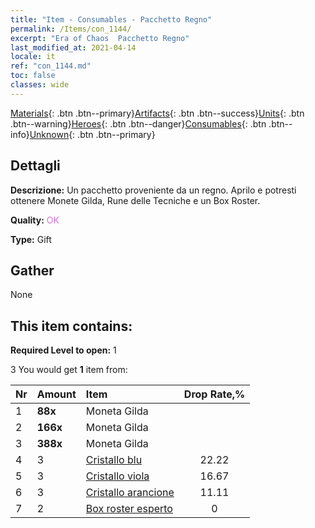 ```yaml
---
title: "Item - Consumables - Pacchetto Regno"
permalink: /Items/con_1144/
excerpt: "Era of Chaos  Pacchetto Regno"
last_modified_at: 2021-04-14
locale: it
ref: "con_1144.md"
toc: false
classes: wide
---
```

 [Materials](/it/Items/){: .btn .btn--primary}[Artifacts](/it/Items/Artifacts/){: .btn .btn--success}[Units](/it/Items/Units/){: .btn .btn--warning}[Heroes](/it/Items/Heroes/){: .btn .btn--danger}[Consumables](/it/Items/Consumables/){: .btn .btn--info}[Unknown](/it/Items/Unknown/){: .btn .btn--primary}

## Dettagli
 **Descrizione:** Un pacchetto proveniente da un regno. Aprilo e potresti ottenere Monete Gilda, Rune delle Tecniche e un Box Roster.

 **Quality:** <span style="color: #DA70D6">OK</span>

 **Type:** Gift

## Gather

  None

## This item contains:

 **Required Level to open:** 1

 3 You would get **1** item  from:

  | Nr | Amount |     Item    | Drop Rate,% |
  |:---|:-------|:------------|:---------:|
  | 1 |  **88x** | Moneta Gilda |  | 22.22 | 
  | 2 |  **166x** | Moneta Gilda |  | 16.67 | 
  | 3 |  **388x** | Moneta Gilda |  | 11.11 | 
  | 4 | 3 | [Cristallo blu](/it/Items/con_716/) | 22.22 | 
  | 5 | 3 | [Cristallo viola](/it/Items/con_720/) | 16.67 | 
  | 6 | 3 | [Cristallo arancione](/it/Items/con_730/) | 11.11 | 
  | 7 | 2 | [Box roster esperto](/it/Items/con_770/) | 0 | 
